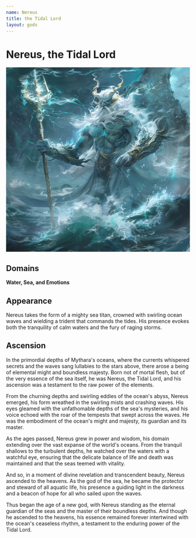 ```yaml
---
name: Nereus
title: the Tidal Lord
layout: gods
---
```

# Nereus, the Tidal Lord

![Nereus, the Tidal Lord](../images/narwhalofwar_Nereus_the_Tidal_Lord_takes_the_form_of_a_mighty_s_63a00c4e-afbd-4eb7-b0ff-a44b15288532.png)
## Domains
**Water, Sea, and Emotions**

## Appearance 

Nereus takes the form of a mighty sea titan, crowned with swirling ocean waves and wielding a trident that commands the tides. His presence evokes both the tranquility of calm waters and the fury of raging storms.


## Ascension
  
In the primordial depths of Mythara's oceans, where the currents whispered secrets and the waves sang lullabies to the stars above, there arose a being of elemental might and boundless majesty. Born not of mortal flesh, but of the very essence of the sea itself, he was Nereus, the Tidal Lord, and his ascension was a testament to the raw power of the elements.

From the churning depths and swirling eddies of the ocean's abyss, Nereus emerged, his form wreathed in the swirling mists and crashing waves. His eyes gleamed with the unfathomable depths of the sea's mysteries, and his voice echoed with the roar of the tempests that swept across the waves. He was the embodiment of the ocean's might and majesty, its guardian and its master.

As the ages passed, Nereus grew in power and wisdom, his domain extending over the vast expanse of the world's oceans. From the tranquil shallows to the turbulent depths, he watched over the waters with a watchful eye, ensuring that the delicate balance of life and death was maintained and that the seas teemed with vitality.

And so, in a moment of divine revelation and transcendent beauty, Nereus ascended to the heavens. As the god of the sea, he became the protector and steward of all aquatic life, his presence a guiding light in the darkness and a beacon of hope for all who sailed upon the waves.

Thus began the age of a new god, with Nereus standing as the eternal guardian of the seas and the master of their boundless depths. And though he ascended to the heavens, his essence remained forever intertwined with the ocean's ceaseless rhythm, a testament to the enduring power of the Tidal Lord.